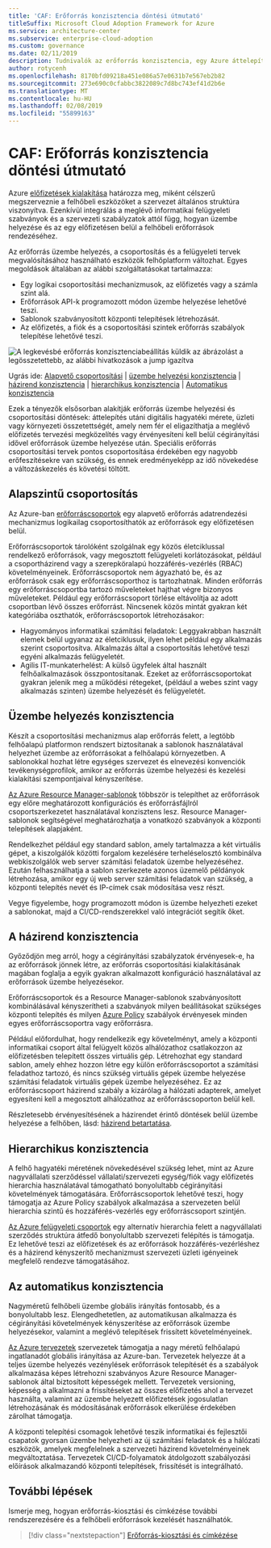 ```yaml
---
title: 'CAF: Erőforrás konzisztencia döntési útmutató'
titleSuffix: Microsoft Cloud Adoption Framework for Azure
ms.service: architecture-center
ms.subservice: enterprise-cloud-adoption
ms.custom: governance
ms.date: 02/11/2019
description: Tudnivalók az erőforrás konzisztencia, egy Azure áttelepítés tervezése során.
author: rotycenh
ms.openlocfilehash: 8170bfd09218a451e086a57e0631b7e567eb2b82
ms.sourcegitcommit: 273e690c0cfabbc3822089c7d8bc743ef41d2b6e
ms.translationtype: MT
ms.contentlocale: hu-HU
ms.lasthandoff: 02/08/2019
ms.locfileid: "55899163"
---
```

# <a name="caf-resource-consistency-decision-guide"></a>CAF: Erőforrás konzisztencia döntési útmutató

Azure [előfizetések kialakítása](../subscriptions/overview.md) határozza meg, miként célszerű megszerveznie a felhőbeli eszközöket a szervezet általános struktúra viszonyítva. Ezenkívül integrálás a meglévő informatikai felügyeleti szabványok és a szervezeti szabályzatok attól függ, hogyan üzembe helyezése és az egy előfizetésen belül a felhőbeli erőforrások rendezéséhez.

Az erőforrás üzembe helyezés, a csoportosítás és a felügyeleti tervek megvalósításához használható eszközök felhőplatform változhat. Egyes megoldások általában az alábbi szolgáltatásokat tartalmazza:

- Egy logikai csoportosítási mechanizmusok, az előfizetés vagy a számla szint alá.
- Erőforrások API-k programozott módon üzembe helyezése lehetővé teszi.
- Sablonok szabványosított központi telepítések létrehozását.
- Az előfizetés, a fiók és a csoportosítási szintek erőforrás szabályok telepítése lehetővé teszi.

![A legkevésbé erőforrás konzisztenciabeállítás küldik az ábrázolást a legösszetettebb, az alábbi hivatkozások a jump igazítva](../../_images/discovery-guides/discovery-guide-resource-consistency.png)

Ugrás ide: [Alapvető csoportosítási](#basic-grouping) | [üzembe helyezési konzisztencia](#deployment-consistency) | [házirend konzisztencia](#policy-consistency) | [hierarchikus konzisztencia](#hierarchical-consistency)  |  [Automatikus konzisztencia](#automated-consistency)

Ezek a tényezők elsősorban alakítják erőforrás üzembe helyezési és csoportosítási döntések: áttelepítés utáni digitális hagyatéki mérete, üzleti vagy környezeti összetettségét, amely nem fér el eligazíthatja a meglévő előfizetés tervezési megközelítés vagy érvényesíteni kell belül cégirányítási idővel erőforrások üzembe helyezése után. Speciális erőforrás csoportosítási tervek pontos csoportosítása érdekében egy nagyobb erőfeszítésekre van szükség, és ennek eredményeképp az idő növekedése a változáskezelés és követési töltött.

## <a name="basic-grouping"></a>Alapszintű csoportosítás

Az Azure-ban [erőforráscsoportok](/azure/azure-resource-manager/resource-group-overview#resource-groups) egy alapvető erőforrás adatrendezési mechanizmus logikailag csoportosíthatók az erőforrások egy előfizetésen belül.

Erőforráscsoportok tárolóként szolgálnak egy közös életciklussal rendelkező erőforrások, vagy megosztott felügyeleti korlátozásokat, például a csoportházirend vagy a szerepköralapú hozzáférés-vezérlés (RBAC) követelményeinek. Erőforráscsoportok nem ágyazható be, és az erőforrások csak egy erőforráscsoporthoz is tartozhatnak. Minden erőforrás egy erőforráscsoportba tartozó műveleteket hajthat végre bizonyos műveleteket. Például egy erőforráscsoport törlése eltávolítja az adott csoportban lévő összes erőforrást. Nincsenek közös mintát gyakran két kategóriába oszthatók, erőforráscsoportok létrehozásakor:

- Hagyományos informatikai számítási feladatok: Leggyakrabban használt elemek belül ugyanaz az életciklusuk, ilyen lehet például egy alkalmazás szerint csoportosítva. Alkalmazás által a csoportosítás lehetővé teszi egyéni alkalmazás felügyeletét.
- Agilis IT-munkaterhelést: A külső ügyfelek által használt felhőalkalmazások összpontosítanak. Ezeket az erőforráscsoportokat gyakran jelenik meg a működési rétegeket, (például a webes szint vagy alkalmazás szinten) üzembe helyezését és felügyeletét.

## <a name="deployment-consistency"></a>Üzembe helyezés konzisztencia

Készít a csoportosítási mechanizmus alap erőforrás felett, a legtöbb felhőalapú platformon rendszert biztosítanak a sablonok használatával helyezhet üzembe az erőforrásokat a felhőalapú környezetben. A sablonokkal hozhat létre egységes szervezet és elnevezési konvenciók tevékenységprofilok, amikor az erőforrás üzembe helyezési és kezelési kialakítási szempontjaival kényszerítése.

[Az Azure Resource Manager-sablonok](/azure/azure-resource-manager/resource-group-overview#template-deployment) többször is telepíthet az erőforrások egy előre meghatározott konfigurációs és erőforrásfájlról csoportszerkezetet használatával konzisztens lesz. Resource Manager-sablonok segítségével meghatározhatja a vonatkozó szabványok a központi telepítések alapjaként.

Rendelkezhet például egy standard sablon, amely tartalmazza a két virtuális gépet, a kiszolgálók közötti forgalom kezelésére terheléselosztó kombinálva webkiszolgálók web server számítási feladatok üzembe helyezéséhez. Ezután felhasználhatja a sablon szerkezete azonos üzemelő példányok létrehozása, amikor egy új web server számítási feladatok van szükség, a központi telepítés nevét és IP-címek csak módosítása vesz részt.

Vegye figyelembe, hogy programozott módon is üzembe helyezheti ezeket a sablonokat, majd a CI/CD-rendszerekkel való integrációt segítik őket.

## <a name="policy-consistency"></a>A házirend konzisztencia

Győződjön meg arról, hogy a cégirányítási szabályzatok érvényesek-e, ha az erőforrások jönnek létre, az erőforrás csoportosítási kialakításának magában foglalja a egyik gyakran alkalmazott konfiguráció használatával az erőforrások üzembe helyezésekor.

Erőforráscsoportok és a Resource Manager-sablonok szabványosított kombinálásával kényszerítheti a szabványok milyen beállításokat szükséges központi telepítés és milyen [Azure Policy](/azure/governance/policy/overview) szabályok érvényesek minden egyes erőforráscsoportra vagy erőforrásra.

Például előfordulhat, hogy rendelkezik egy követelményt, amely a központi informatikai csoport által felügyelt közös alhálózathoz csatlakozzon az előfizetésben telepített összes virtuális gép. Létrehozhat egy standard sablon, amely ehhez hozzon létre egy külön erőforráscsoportot a számítási feladathoz tartozó, és nincs szükség virtuális gépek üzembe helyezése számítási feladatok virtuális gépek üzembe helyezéséhez. Ez az erőforráscsoport házirend szabály a kizárólag a hálózati adapterek, amelyet egyesíteni kell a megosztott alhálózathoz az erőforráscsoporton belül kell.

Részletesebb érvényesítésének a házirendet érintő döntések belül üzembe helyezése a felhőben, lásd: [házirend betartatása](../policy-enforcement/overview.md).

## <a name="hierarchical-consistency"></a>Hierarchikus konzisztencia

A felhő hagyatéki méretének növekedésével szükség lehet, mint az Azure nagyvállalati szerződéssel vállalati/szervezeti egység/fiók vagy előfizetés hierarchia használatával támogatható bonyolultabb cégirányítási követelmények támogatására. Erőforráscsoportok lehetővé teszi, hogy támogatja az Azure Policy szabályok alkalmazása a szervezeten belül hierarchia szintű és hozzáférés-vezérlés egy erőforráscsoport szintjén.

[Az Azure felügyeleti csoportok](../subscriptions/overview.md#management-groups) egy alternatív hierarchia felett a nagyvállalati szerződés struktúra átfedő bonyolultabb szervezeti felépítés is támogatja. Ez lehetővé teszi az előfizetések és az erőforrások hozzáférés-vezérléshez és a házirend kényszerítő mechanizmust szervezeti üzleti igényeinek megfelelő rendezve támogatásához.

## <a name="automated-consistency"></a>Az automatikus konzisztencia

Nagyméretű felhőbeli üzembe globális irányítás fontosabb, és a bonyolultabb lesz. Elengedhetetlen, az automatikusan alkalmazza és cégirányítási követelmények kényszerítése az erőforrások üzembe helyezésekor, valamint a meglévő telepítések frissített követelményeinek.

[Az Azure tervezetek](/azure/governance/blueprints/overview) szervezetek támogatja a nagy méretű felhőalapú ingatlanadót globális irányítása az Azure-ban. Tervezetek helyezze át a teljes üzembe helyezés vezénylések erőforrások telepítését és a szabályok alkalmazása képes létrehozni szabványos Azure Resource Manager-sablonok által biztosított képességek mellett. Tervezetek versioning, képesség a alkalmazni a frissítéseket az összes előfizetés ahol a tervezet használta, valamint az üzembe helyezett előfizetések jogosulatlan létrehozásának és módosításának erőforrások elkerülése érdekében zárolhat támogatja.

A központi telepítési csomagok lehetővé teszik informatikai és fejlesztői csapatok gyorsan üzembe helyezheti az új számítási feladatok és a hálózati eszközök, amelyek megfelelnek a szervezeti házirend követelményeinek megváltoztatása. Tervezetek CI/CD-folyamatok átdolgozott szabályozási előírások alkalmazandó központi telepítések, frissítését is integrálható.

## <a name="next-steps"></a>További lépések

Ismerje meg, hogyan erőforrás-kiosztási és címkézése további rendszerezésére és a felhőbeli erőforrások kezelését használhatók.

> [!div class="nextstepaction"]
> [Erőforrás-kiosztási és címkézése](../resource-tagging/overview.md)
